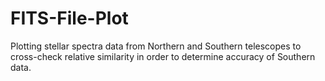 # FITS-File-Plot
Plotting stellar spectra data from Northern and Southern telescopes to cross-check relative similarity in order to determine accuracy of Southern data.
